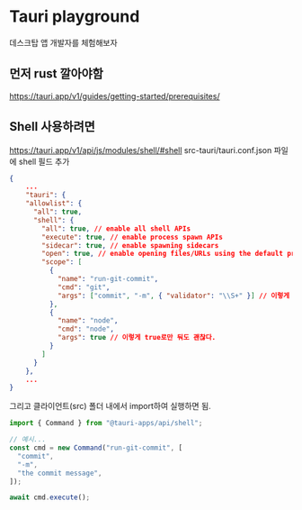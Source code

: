 # Tauri playground

데스크탑 앱 개발자를 체험해보자

## 먼저 rust 깔아야함

https://tauri.app/v1/guides/getting-started/prerequisites/

## Shell 사용하려면

https://tauri.app/v1/api/js/modules/shell/#shell
src-tauri/tauri.conf.json 파일에 shell 필드 추가

```json
{
	...
	"tauri": {
    "allowlist": {
      "all": true,
      "shell": {
        "all": true, // enable all shell APIs
        "execute": true, // enable process spawn APIs
        "sidecar": true, // enable spawning sidecars
        "open": true, // enable opening files/URLs using the default program
        "scope": [
          {
            "name": "run-git-commit",
            "cmd": "git",
            "args": ["commit", "-m", { "validator": "\\S+" }] // 이렇게 validator를 쓸수도 있지만,
          },
          {
            "name": "node",
            "cmd": "node",
            "args": true // 이렇게 true로만 둬도 괜찮다.
          }
        ]
      }
    },
	...
}
```

그리고 클라이언트(src) 폴더 내에서 import하여 실행하면 됨.

```js
import { Command } from "@tauri-apps/api/shell";

// 예시...
const cmd = new Command("run-git-commit", [
  "commit",
  "-m",
  "the commit message",
]);

await cmd.execute();
```
